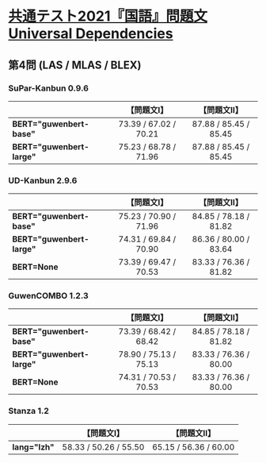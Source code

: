 [共通テスト2021『国語』問題文Universal Dependencies](https://github.com/KoichiYasuoka/UD-KyotsuTest2021Kokugo)
====

## 第4問 (LAS / MLAS / BLEX)

### SuPar-Kanbun 0.9.6

|   |【問題文Ⅰ】|【問題文Ⅱ】|
|---|:---------:|:---------:|
|**BERT="guwenbert-base"** |73.39 / 67.02 / 70.21|87.88 / 85.45 / 85.45|
|**BERT="guwenbert-large"**|75.23 / 68.78 / 71.96|87.88 / 85.45 / 85.45|

### UD-Kanbun 2.9.6

|   |【問題文Ⅰ】|【問題文Ⅱ】|
|---|:---------:|:---------:|
|**BERT="guwenbert-base"** |75.23 / 70.90 / 71.96|84.85 / 78.18 / 81.82|
|**BERT="guwenbert-large"**|74.31 / 69.84 / 70.90|86.36 / 80.00 / 83.64|
|**BERT=None**             |73.39 / 69.47 / 70.53|83.33 / 76.36 / 81.82|

### GuwenCOMBO 1.2.3

|   |【問題文Ⅰ】|【問題文Ⅱ】|
|---|:---------:|:---------:|
|**BERT="guwenbert-base"** |73.39 / 68.42 / 68.42|84.85 / 78.18 / 81.82|
|**BERT="guwenbert-large"**|78.90 / 75.13 / 75.13|83.33 / 76.36 / 80.00|
|**BERT=None**             |74.31 / 70.53 / 70.53|83.33 / 76.36 / 80.00|

### Stanza 1.2

|   |【問題文Ⅰ】|【問題文Ⅱ】|
|---|:---------:|:---------:|
|**lang="lzh"**|58.33 / 50.26 / 55.50|65.15 / 56.36 / 60.00|

